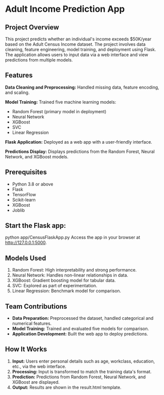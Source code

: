 # Adult Income Prediction App

## Project Overview

This project predicts whether an individual's income exceeds $50K/year based on the Adult Census Income dataset. The project involves data cleaning, feature engineering, model training, and deployment using Flask. The application allows users to input data via a web interface and view predictions from multiple models.

## Features

**Data Cleaning and Preprocessing:** Handled missing data, feature encoding, and scaling.

**Model Training:** Trained five machine learning models:
- Random Forest (primary model in deployment)
- Neural Network
- XGBoost
- SVC
- Linear Regression

**Flask Application:** Deployed as a web app with a user-friendly interface.

**Predictions Display:** Displays predictions from the Random Forest, Neural Network, and XGBoost models.

## Prerequisites
- Python 3.8 or above
- Flask
- TensorFlow
- Scikit-learn
- XGBoost
- Joblib

## Start the Flask app:
python app/CensusFlaskApp.py
Access the app in your browser at http://127.0.0.1:5000.

## Models Used

1. Random Forest: High interpretability and strong performance.
2. Neural Network: Handles non-linear relationships in data.
3. XGBoost: Gradient boosting model for tabular data.
4. SVC: Explored as part of experimentation.
5. Linear Regression: Benchmark model for comparison.

## Team Contributions

- **Data Preparation:** Preprocessed the dataset, handled categorical and numerical features.
- **Model Training:** Trained and evaluated five models for comparison.
- **Application Development:** Built the web app to deploy predictions.

## How It Works

1. **Input:** Users enter personal details such as age, workclass, education, etc., via the web interface.
2. **Processing:** Input is transformed to match the training data's format.
3. **Prediction:** Predictions from Random Forest, Neural Network, and XGBoost are displayed.
4. **Output:** Results are shown in the result.html template.
